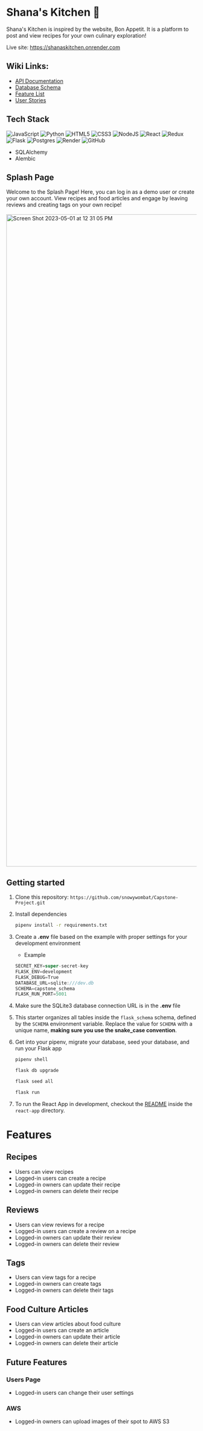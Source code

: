 # Shana's Kitchen 🍋

Shana's Kitchen is inspired by the website, Bon Appetit. It is a platform to post and view recipes for your own culinary exploration!

Live site: https://shanaskitchen.onrender.com

## Wiki Links:
* [API Documentation](https://github.com/snowywombat/Capstone-Project/wiki/API-Routes)
* [Database Schema](https://github.com/snowywombat/Capstone-Project/wiki/Database-Schema)
* [Feature List](https://github.com/snowywombat/Capstone-Project/wiki/Feature-List)
* [User Stories](https://github.com/snowywombat/Capstone-Project/wiki/User-Stories)

## Tech Stack

  ![JavaScript](https://img.shields.io/badge/javascript-%23323330.svg?style=for-the-badge&logo=javascript&logoColor=%23F7DF1E)
  ![Python](https://img.shields.io/badge/python-3670A0?style=for-the-badge&logo=python&logoColor=ffdd54)
  ![HTML5](https://img.shields.io/badge/html5-%23E34F26.svg?style=for-the-badge&logo=html5&logoColor=white)
  ![CSS3](https://img.shields.io/badge/css3-%231572B6.svg?style=for-the-badge&logo=css3&logoColor=white)
  ![NodeJS](https://img.shields.io/badge/node.js-6DA55F?style=for-the-badge&logo=node.js&logoColor=white)
  ![React](https://img.shields.io/badge/react-%2320232a.svg?style=for-the-badge&logo=react&logoColor=%2361DAFB)
  ![Redux](https://img.shields.io/badge/redux-%23593d88.svg?style=for-the-badge&logo=redux&logoColor=white)
  ![Flask](https://img.shields.io/badge/flask-%23000.svg?style=for-the-badge&logo=flask&logoColor=white)
  ![Postgres](https://img.shields.io/badge/postgres-%23316192.svg?style=for-the-badge&logo=postgresql&logoColor=white)
  ![Render](https://img.shields.io/badge/Render-%46E3B7.svg?style=for-the-badge&logo=render&logoColor=white)
  ![GitHub](https://img.shields.io/badge/github-%23121011.svg?style=for-the-badge&logo=github&logoColor=white)
  * SQLAlchemy
  * Alembic

## Splash Page
Welcome to the Splash Page! Here, you can log in as a demo user or create your own account. View recipes and food articles and engage by leaving reviews and creating tags on your own recipe!
<br>
<br>
<img width="1724" alt="Screen Shot 2023-05-01 at 12 31 05 PM" src="https://user-images.githubusercontent.com/96889369/235516466-e1f114fb-28f3-4e1d-a9a2-c0369d2d5a17.png">

## Getting started
1. Clone this repository: `
   https://github.com/snowywombat/Capstone-Project.git
   `

2. Install dependencies

      ```bash
      pipenv install -r requirements.txt
      ```

3. Create a **.env** file based on the example with proper settings for your
   development environment
   - Example
   
   ```js
   SECRET_KEY=super-secret-key
   FLASK_ENV=development
   FLASK_DEBUG=True
   DATABASE_URL=sqlite:///dev.db
   SCHEMA=capstone_schema
   FLASK_RUN_PORT=5001
   ```

4. Make sure the SQLite3 database connection URL is in the **.env** file

5. This starter organizes all tables inside the `flask_schema` schema, defined
   by the `SCHEMA` environment variable.  Replace the value for
   `SCHEMA` with a unique name, **making sure you use the snake_case
   convention**.

6. Get into your pipenv, migrate your database, seed your database, and run your Flask app

   ```bash
   pipenv shell
   ```

   ```bash
   flask db upgrade
   ```

   ```bash
   flask seed all
   ```

   ```bash
   flask run
   ```

7. To run the React App in development, checkout the [README](./react-app/README.md) inside the `react-app` directory.

# Features 

## Recipes
* Users can view recipes
* Logged-in users can create a recipe
* Logged-in owners can update their recipe
* Logged-in owners can delete their recipe

## Reviews
* Users can view reviews for a recipe
* Logged-in users can create a review on a recipe
* Logged-in owners can update their review
* Logged-in owners can delete their review

## Tags
* Users can view tags for a recipe
* Logged-in owners can create tags
* Logged-in owners can delete their tags

## Food Culture Articles
* Users can view articles about food culture
* Logged-in users can create an article
* Logged-in owners can update their article
* Logged-in owners can delete their article


## Future Features
### Users Page
* Logged-in users can change their user settings
### AWS
* Logged-in owners can upload images of their spot to AWS S3

